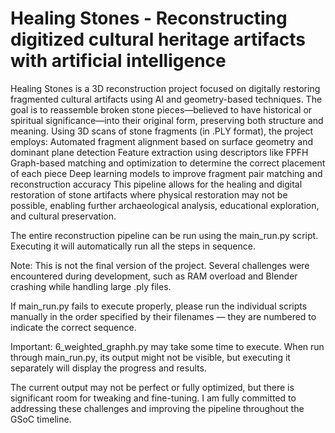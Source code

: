 # Healing Stones - Reconstructing digitized cultural heritage artifacts with artificial intelligence
 Healing Stones is a 3D reconstruction project focused on digitally restoring fragmented cultural artifacts using AI and geometry-based techniques. The goal is to reassemble broken stone pieces—believed to have historical or spiritual significance—into their original form, preserving both structure and meaning.  Using 3D scans of stone fragments (in .PLY format), the project employs:  Automated fragment alignment based on surface geometry and dominant plane detection  Feature extraction using descriptors like FPFH  Graph-based matching and optimization to determine the correct placement of each piece  Deep learning models to improve fragment pair matching and reconstruction accuracy  This pipeline allows for the healing and digital restoration of stone artifacts where physical restoration may not be possible, enabling further archaeological analysis, educational exploration, and cultural preservation.
 
 
 
The entire reconstruction pipeline can be run using the main_run.py script. Executing it will automatically run all the steps in sequence.



Note: This is not the final version of the project. Several challenges were encountered during development, such as RAM overload and Blender crashing while handling large .ply files.

If main_run.py fails to execute properly, please run the individual scripts manually in the order specified by their filenames — they are numbered to indicate the correct sequence.

Important: 6_weighted_graphh.py may take some time to execute. When run through main_run.py, its output might not be visible, but executing it separately will display the progress and results.

The current output may not be perfect or fully optimized, but there is significant room for tweaking and fine-tuning. I am fully committed to addressing these challenges and improving the pipeline throughout the GSoC timeline.
